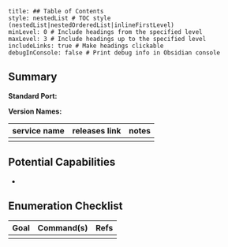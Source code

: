 ```table-of-contents
title: ## Table of Contents
style: nestedList # TOC style (nestedList|nestedOrderedList|inlineFirstLevel)
minLevel: 0 # Include headings from the specified level
maxLevel: 3 # Include headings up to the specified level
includeLinks: true # Make headings clickable
debugInConsole: false # Print debug info in Obsidian console
```

## Summary


**Standard Port:** 

**Version Names:** 

| service name | releases link | notes |
| ------------ | ------------- | ----- |
|              |               |       |
## Potential Capabilities
- 

## Enumeration Checklist

| Goal | Command(s) | Refs |
| ---- | ---------- | ---- |
|      |            |      |
